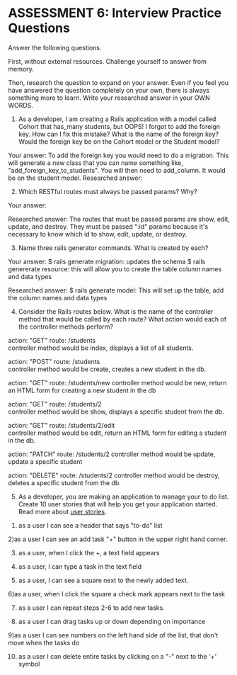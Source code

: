 # ASSESSMENT 6: Interview Practice Questions
Answer the following questions.

First, without external resources. Challenge yourself to answer from memory.

Then, research the question to expand on your answer. Even if you feel you have answered the question completely on your own, there is always something more to learn. Write your researched answer in your OWN WORDS.

1. As a developer, I am creating a Rails application with a model called Cohort that has_many students, but OOPS! I forgot to add the foreign key. How can I fix this mistake? What is the name of the foreign key? Would the foreign key be on the Cohort model or the Student model?

  Your answer:
To add the foreign key you would need to do a migration. This will generate a new class that you can name something like, "add_foreign_key_to_students". You will then need to add_column. It would be on the student model.
  Researched answer:



2. Which RESTful routes must always be passed params? Why?

  Your answer:

  Researched answer:
The routes that must be passed params are show, edit, update, and destroy. They must be passed ":id" params because it's necessary to know which id to show, edit, update, or destroy.


3. Name three rails generator commands. What is created by each?

  Your answer: $ rails generate migration: updates the schema
  $ rails genererate resource: this will allow you to create the table column names and data types

  Researched answer:
$ rails generate model: This will set up the table, add the column names and data types


4. Consider the Rails routes below. What is the name of the controller method that would be called by each route? What action would each of the controller methods perform?

action: "GET"    route: /students    
controller method would be index, displays a list of all students.

action: "POST"   route: /students   
controller method would be create, creates a new student in the db.

action: "GET"    route: /students/new
controller method would be new, return an HTML form for creating a new student in the db

action: "GET"    route: /students/2  
controller method would be show, displays a specific student from the db.

action: "GET"    route: /students/2/edit    
controller method would be edit, return an HTML form for editing a student in the db.

action: "PATCH"  route: /students/2
controller method would be update, update a specific student

action: "DELETE" route: /students/2
controller method would be destroy, deletes a specific student from the db.



5. As a developer, you are making an application to manage your to do list. Create 10 user stories that will help you get your application started. Read more about [user stories](https://www.atlassian.com/agile/project-management/user-stories).

1) as a user I can see a header that says "to-do" list

2)as a user I can see an add task "+" button in the upper right hand corner.

3) as a user, when I click the +, a text field appears

4) as a user, I can type a task in the text field

5) as a user, I can see a square next to the newly added text.

6)as a user, when I click the square a check mark appears next to the task

7) as a user I can repeat steps 2-6 to add new tasks.

8) as a user I can drag tasks up or down depending on importance

9)as a user I can see numbers on the left hand side of the list, that don't move when the tasks do

10) as a user I can delete entire tasks by clicking on a "-" next to the '+' symbol
